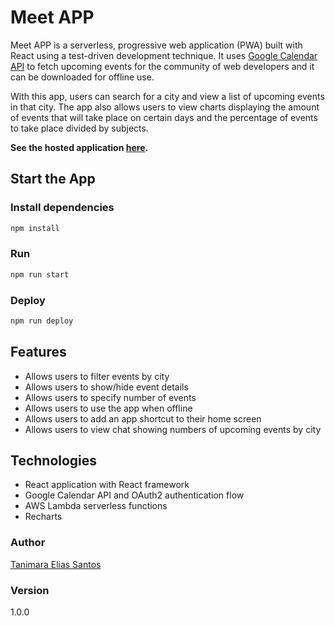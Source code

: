# Meet APP

Meet APP is a serverless, progressive web application (PWA) built with React using a test-driven development technique. It uses [Google Calendar API](https://developers.google.com/calendar) to fetch upcoming events for the community of web developers and it can be downloaded for offline use.

With this app, users can search for a city and view a list of upcoming events in that city. The app also allows users to view charts displaying the amount of events that will take place on certain days and the percentage of events to take place divided by subjects.

**See the hosted application [here](https://anthropovixen.github.io/webdevmeetup/).**

## Start the App

### Install dependencies

```bash
npm install
```

### Run

```bash
npm run start
```

### Deploy

```bash
npm run deploy
```

## Features

- Allows users to filter events by city
- Allows users to show/hide event details
- Allows users to specify number of events
- Allows users to use the app when offline
- Allows users to add an app shortcut to their home screen
- Allows users to view chat showing numbers of upcoming events by city

## Technologies

- React application with React framework
- Google Calendar API and OAuth2 authentication flow
- AWS Lambda serverless functions
- Recharts

### Author

[Tanimara Elias Santos](https://github.com/anthropovixen)

### Version

1.0.0
